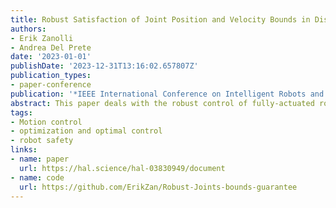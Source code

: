 ```yaml
---
title: Robust Satisfaction of Joint Position and Velocity Bounds in Discrete-Time Acceleration Control of Robot Manipulators
authors:
- Erik Zanolli
- Andrea Del Prete
date: '2023-01-01'
publishDate: '2023-12-31T13:16:02.657807Z'
publication_types:
- paper-conference
publication: '*IEEE International Conference on Intelligent Robots and Systems*'
abstract: This paper deals with the robust control of fully-actuated robots subject to joint position, velocity and acceleration bounds. Robotic systems are subject to disturbances, which may arise from modeling errors, sensor noises or communication delays. This work presents mathematical and computational tools to ensure the robust satisfaction of joint bounds in the control of robot manipulators. We consider a system subject to bounded additive disturbances on the control inputs, with constant joint position, velocity and acceleration bounds. We compute the robust viability kernel, which is the set of states such that, starting from any such state, it is possible to avoid violating the constraints in the future, despite the presence of disturbances. Then we develop an efficient algorithm to compute the range of feasible accelerations that allow the state to remain inside the robust viability kernel. Our derivation ensures the continuous-time robust satisfaction of the joint bounds, while considering the discrete-time nature of the control inputs. Tests are performed in simulation with a single joint and a 6-DOF robot manipulator, demonstrating the effectiveness of the proposed approach compared to other state-of-the-art methods.
tags:
- Motion control
- optimization and optimal control
- robot safety
links:
- name: paper
  url: https://hal.science/hal-03830949/document
- name: code
  url: https://github.com/ErikZan/Robust-Joints-bounds-guarantee
---
```


